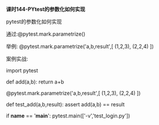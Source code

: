 **课时144-PYtest的参数化如何实现**

pytest的参数化如何实现

通过:@pytest.mark.parametrize()

举例:
	@pytest.mark.parametrize('a,b,result',[
	(1,2,3),
	(2,2,4)
])

案例实战:

import pytest

def add(a,b):
	return a+b

@pytest.mark.parametrize('a,b,result',[
	(1,2,3),
	(2,2,4)
])

def test_add(a,b,result):
	assert add(a,b) == result

if __name__ == '__main__':
    pytest.main(['-v','test_login.py'])